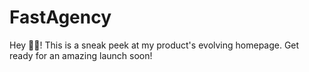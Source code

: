 # FastAgency
Hey 🧙‍♂️! This is a sneak peek at my product's evolving homepage. Get ready for an amazing launch soon!